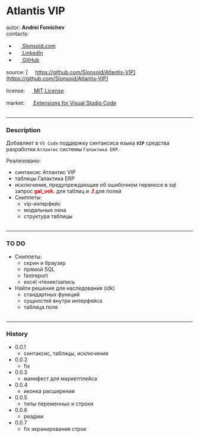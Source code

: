 # **Atlantis VIP**
autor: **Andrei Fomichev** <br>
contacts: <br>
- [<img src="https://slonsoid.com/favicon.ico" width="16" height="16" > Slonsoid.com](https://slonsoid.com/)
- [<img src="https://www.linkedin.com/favicon.ico" width="16" height="16" > LinkedIn](https://www.linkedin.com/in/slonsoid)
- [<img src="https://github.com/favicon.ico" width="16" height="16" > GitHub](https://github.com/Slonsoid)

source: [<img src="https://github.com/favicon.ico" width="16" height="16" > https://github.com/Slonsoid/Atlantis-VIP](https://github.com/Slonsoid/Atlantis-VIP)

license: [<img src="https://upload.wikimedia.org/wikipedia/commons/thumb/c/c3/License_icon-mit.svg/256px-License_icon-mit.svg.png" width="16" height="16" > MIT License](https://github.com/Slonsoid/Atlantis-VIP/blob/main/LICENSE)

market: [<img src ="https://code.visualstudio.com/favicon.ico" width="16" height="16" > Extensions for Visual Studio Code](https://marketplace.visualstudio.com/items?itemName=Slonsoid.Atlantis-VIP)
<br><br>

---
### **Description**
Добавляет в `VS Code` поддержку синтаксиса языка **`VIP`** средства разработки `Атлантис` системы `Галактика ERP`.

Реализовано:
- синтаксис Атлантис VIP
- таблицы Галактика ERP
- исключения, предупреждающие об ошибочном переносе в sql запрос <b style="color:red">gal_vek.</b> для таблиц и <b style="color:red">.f</b> для полей
- Сниппеты:
    - vip-интерфейс
    - модальные окна
    - структура таблицы
<br><br>

---
### **TO DO**

- Сниппеты:
    - скрин и браузер
    - прямой SQL
    - fastreport
    - excel чтение/запись
- Найти решение для наследования (idk)
    - стандартных функций
    - сущностей внутри интерфейса
    - таблица.поле
<br><br>

---
### **History**

- 0.0.1
    - синтаксис, таблицы, исключения
- 0.0.2
    - fix
- 0.0.3
    - манифест для маркетплейса
- 0.0.4
    - иконка расширения
- 0.0.5
    - типы переменных и строки
- 0.0.6
    - реадми
- 0.0.7
    - fix экранирования строк
